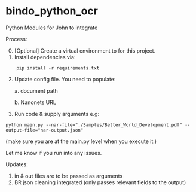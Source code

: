 # bindo_python_ocr
Python Modules for John to integrate

Process:

  0. [Optional] Create a virtual environment to for this project.
  1. Install dependencies via: 
  ```
      pip install -r requirements.txt
  ```
  2. Update config file. You need to populate:

      a. document path

      b. Nanonets URL

  3. Run code & supply arguments e.g: 
  ```
  python main.py --nar-file="./Samples/Better_World_Development.pdf" --output-file="nar-output.json" 
  ```
  (make sure you are at the main.py level when you execute it.)

Let me know if you run into any issues. 


Updates:

1. in & out files are to be passed as arguments
2. BR json cleaning integrated (only passes relevant fields to the output)
